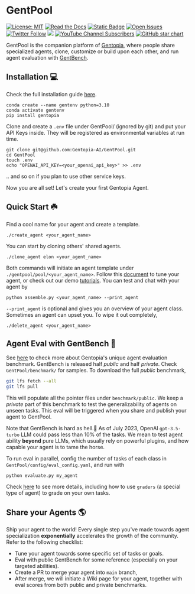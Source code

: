 # GentPool
[![License: MIT](https://img.shields.io/badge/License-MIT-yellow.svg)](https://opensource.org/licenses/MIT)
[![Read the Docs](https://img.shields.io/readthedocs/gentopia)](https://gentopia.readthedocs.io/en/latest/gentpool.html)
[![Static Badge](https://img.shields.io/badge/Gentopia-873503)](https://github.com/Gentopia-AI/Gentopia)
[![Open Issues](https://img.shields.io/github/issues-raw/Gentopia-AI/GentPool)](https://github.com/Gentopia-AI/GentPool/issues)
[![Twitter Follow](https://img.shields.io/twitter/follow/GentopiaAI)](https://twitter.com/GentopiaAI)
[![](https://dcbadge.vercel.app/api/server/ASPP9MY9QK?compact=true&style=flat)](https://discord.gg/ASPP9MY9QK)
[![YouTube Channel Subscribers](https://img.shields.io/youtube/channel/views/UC9QCjcsHJVKjKZ2Zmrq83vA)](https://www.youtube.com/channel/UC9QCjcsHJVKjKZ2Zmrq83vA)
[![GitHub star chart](https://img.shields.io/github/stars/Gentopia-AI/GentPool?style=social)](https://star-history.com/Gentopia-AI/GentPool)

GentPool is the companion platform of [Gentopia](https://github.com/Gentopia-AI/Gentopia), where people share specialized agents, clone, customize or build upon each other, and run agent evaluation with [GentBench](https://gentopia.readthedocs.io/en/latest/gentpool.html#agent-evaluation).

## Installation 💻
Check the full installation guide [here](https://gentopia.readthedocs.io/en/latest/installation.html).
```
conda create --name gentenv python=3.10
conda activate gentenv
pip install gentopia
```
Clone and create a `.env` file under GentPool/ (ignored by git) and put your API Keys inside. They will be registered as environmental variables at run time.
```
git clone git@github.com:Gentopia-AI/GentPool.git
cd GentPool
touch .env
echo "OPENAI_API_KEY=<your_openai_api_key>" >> .env
```
.. and so on if you plan to use other service keys. 

Now you are all set! Let's create your first Gentopia Agent.
## Quick Start ☘️
Find a cool name for your agent and create a template.
```
./create_agent <your_agent_name> 
```
You can start by cloning others' shared agents.
```
./clone_agent elon <your_agent_name> 
```
Both commands will initiate an agent template under `./gentpool/pool/<your_agent_name>`. Follow this [document](https://gentopia.readthedocs.io/en/latest/quick_start.html) to tune your agent, or check out our demo [tutorials](https://www.youtube.com/channel/UC9QCjcsHJVKjKZ2Zmrq83vA).  You can test and chat with your agent by 
```
python assemble.py <your_agent_name> --print_agent
```
`--print_agent` is optional and gives you an overview of your agent class. \
Sometimes an agent can upset you. To wipe it out completely,
```
./delete_agent <your_agent_name> 
```

## Agent Eval with GentBench 🥇
See [here](https://gentopia.readthedocs.io/en/latest/gentpool.html#agent-evaluation) to check more about Gentopia's unique agent evaluation benchmark. GentBench is released half *public* and half *private*. Check `GentPool/benchmark/` for samples. 
To download the full *public* benchmark, 
```sh
git lfs fetch --all
git lfs pull
```
This will populate all the pointer files under `benchmark/public`. We keep a *private* part of this benchmark to test the generalizability of agents on unseen tasks. This eval will be triggered when you share and publish your agent to GentPool.

Note that GentBench is hard as hell.👻 As of July 2023, OpenAI `gpt-3.5-turbo` LLM could pass less than 10% of the tasks. We mean to test agent ability **beyond** pure LLMs, which usually rely on powerful plugins, and how capable your agent is to tame the horse.

To run eval in parallel, config the number of tasks of each class in `GentPool/config/eval_config.yaml`, and run with 
```
python evaluate.py my_agent
```
Check [here](https://gentopia.readthedocs.io/en/latest/gentpool.html#running-eval) to see more details, including how to use `graders` (a special type of agent) to grade on your own tasks.


## Share your Agents 🌎

Ship your agent to the world! Every single step you've made towards agent specialization **exponentially** accelerates the growth of the community. Refer to the following checklist:

- Tune your agent towards some specific set of tasks or goals.  
- Eval with public GentBench for some reference (especially on your targeted abilities).
- Create a PR to merge your agent into `main` branch, 
- After merge, we will initiate a Wiki page for your agent, together with eval scores from both public and private benchmarks.
